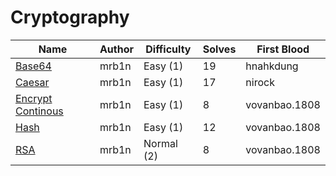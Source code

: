 # Cryptography

| Name                                                       | Author           | Difficulty | Solves | First Blood     |
| ---------------------------------------------------------- | ---------------- | ---------- | ------ | -----------     |
| [Base64](base64/)                                          | mrb1n            | Easy (1)   | 19     | hnahkdung       |
| [Caesar](caesar/)                                          | mrb1n            | Easy (1)   | 17     | nirock          |
| [Encrypt Continous](encrypt_continuous/)                   | mrb1n            | Easy (1)   | 8      | vovanbao.1808   |
| [Hash](hash/)                                              | mrb1n            | Easy (1)   | 12     | vovanbao.1808   |
| [RSA](RSA/)                                                | mrb1n            | Normal (2) | 8      | vovanbao.1808   |
